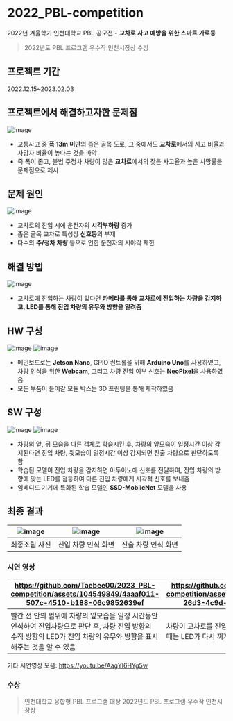 # 2022_PBL-competition

2022년 겨울학기 인천대학교 PBL 공모전 - **교차로 사고 예방을 위한 스마트 가로등**

> 2022년도 PBL 프로그램 우수작 인천시장상 수상

## 프로젝트 기간
2022.12.15~2023.02.03

## 프로젝트에서 해결하고자한 문제점
![image](https://github.com/Taebee00/2023_PBL-competition/assets/104549849/14a43560-2405-4504-bd88-a05e5b8203a1)
- 교통사고 중 **폭 13m 미만**의 좁은 골목 도로, 그 중에서도 **교차로**에서의 사고 비율과 사망자 비율이 높다는 것을 파악
- 즉 폭이 좁고, 불법 주정차 차량이 많은 **교차로**에서의 잦은 사고율과 높은 사망률을 문제점으로 제시

## 문제 원인
![image](https://github.com/Taebee00/2023_PBL-competition/assets/104549849/c353dd37-c5d1-47eb-8364-b438d7f5975c)
- 교차로의 진입 시에 운전자의 **시각부하량** 증가
- 좁은 골목 교차로 특성상 **신호등**의 부재
- 다수의 **주/정차 차량** 등으로 인한 운전자의 시야각 제한

## 해결 방법
![image](https://github.com/Taebee00/2023_PBL-competition/assets/104549849/7c7f8e2f-e436-488e-bd09-324afa24fec1)
- 교차로에 진입하는 차량이 있다면 **카메라를 통해 교차로에 진입하는 차량을 감지하고, LED를 통해 진입 차량의 유무와 방향을 알려줌**

## HW 구성
![image](https://github.com/Taebee00/2023_PBL-competition/assets/104549849/d2948fd4-3bf1-436d-8cbb-5a65f2508698)
![image](https://github.com/Taebee00/2023_PBL-competition/assets/104549849/2f3d80a9-0829-49c4-86df-bec764fc6db9)
- 메인보드로는 **Jetson Nano**, GPIO 컨트롤을 위해 **Arduino Uno**를 사용하였고, 차량 인식을 위한 **Webcam**, 그리고 차량 진입 여부 신호는 **NeoPixel**을 사용하였음
- 모든 부품이 들어갈 모듈 박스는 3D 프린팅을 통해 제작하였음

## SW 구성
![image](https://github.com/Taebee00/2023_PBL-competition/assets/104549849/3cefcbe0-7fcb-446a-a84c-d2bd949fcba2)
![image](https://github.com/Taebee00/2023_PBL-competition/assets/104549849/e6bd76cd-725c-42f0-aa7b-3092c62a6cc4)
- 차량의 앞, 뒤 모습을 다른 객체로 학습시킨 후, 차량의 앞모습이 일정시간 이상 감지된다면 진입 차량, 뒷모습이 일정시간 이상 감지되면 진출 차량으로 판단하도록 함
- 학습된 모델이 진입 차량을 감지하면 아두이노에 신호를 전달하여, 진입 차량의 방향에 맞는 LED를 점등하여 다른 진입 차량에게 시각적 신호를 보내줌
- 임베디드 기기에 특화된 학습 모델인 **SSD-MobileNet** 모델을 사용

## 최종 결과
![image](https://github.com/Taebee00/2023_PBL-competition/assets/104549849/bf6a5e9f-6d93-4305-9a88-e50bfb0ccd63) | ![image](https://github.com/Taebee00/2023_PBL-competition/assets/104549849/32f6fb52-ea19-4fad-9564-f65560d32103) | ![image](https://github.com/Taebee00/2023_PBL-competition/assets/104549849/2db0db3a-ec3f-4d85-be55-156489b4e5ff)
|---|---|---|
|최종조립 사진|진입 차량 인식 화면|진출 차량 인식 화면|

### 시연 영상
https://github.com/Taebee00/2023_PBL-competition/assets/104549849/4aaaf011-507c-4510-b188-06c9852639ef | https://github.com/Taebee00/2023_PBL-competition/assets/104549849/2b98c7d4-26d3-4c9d-a600-04be2c2f928e
|---|---|
|빨간 선 안의 범위에 차량의 앞모습을 일정 시간동안 인식하여 진입차량으로 판단 후, 차량 진입 방향의 수직 방향의 LED가 진입 차량의 유무와 방향을 표시해주는 것을 알 수 있음|차량이 교차로를 진입했을 때 LED가 켜지고, 진출할 때는 LED가 다시 꺼지는 것을 알 수 있음|

기타 시연영상 모음: https://youtu.be/AagYl6HYg5w

### 수상
> 인천대학교 융합형 PBL 프로그램 대상 
> 2022년도 PBL 프로그램 우수작 인천시장상

